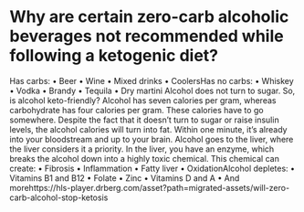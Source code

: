 # Why are certain zero-carb alcoholic beverages not recommended while following a ketogenic diet?

Has carbs: • Beer • Wine • Mixed drinks • CoolersHas no carbs: • Whiskey • Vodka • Brandy • Tequila • Dry martini Alcohol does not turn to sugar. So, is alcohol keto-friendly? Alcohol has seven calories per gram, whereas carbohydrate has four calories per gram. These calories have to go somewhere. Despite the fact that it doesn’t turn to sugar or raise insulin levels, the alcohol calories will turn into fat. Within one minute, it’s already into your bloodstream and up to your brain. Alcohol goes to the liver, where the liver considers it a priority. In the liver, you have an enzyme, which breaks the alcohol down into a highly toxic chemical. This chemical can create: • Fibrosis • Inflammation • Fatty liver • OxidationAlcohol depletes: • Vitamins B1 and B12 • Folate • Zinc • Vitamins D and A • And morehttps://hls-player.drberg.com/asset?path=migrated-assets/will-zero-carb-alcohol-stop-ketosis